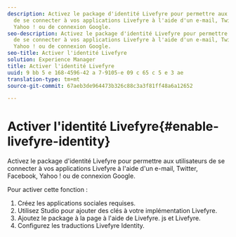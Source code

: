 ```yaml
---
description: Activez le package d'identité Livefyre pour permettre aux utilisateurs
  de se connecter à vos applications Livefyre à l'aide d'un e-mail, Twitter, Facebook,
  Yahoo ! ou de connexion Google.
seo-description: Activez le package d'identité Livefyre pour permettre aux utilisateurs
  de se connecter à vos applications Livefyre à l'aide d'un e-mail, Twitter, Facebook,
  Yahoo ! ou de connexion Google.
seo-title: Activer l'identité Livefyre
solution: Experience Manager
title: Activer l'identité Livefyre
uuid: 9 bb 5 e 168-4596-42 a 7-9105-e 09 c 65 c 5 e 3 ae
translation-type: tm+mt
source-git-commit: 67aeb3de964473b326c88c3a3f81ff48a6a12652

---
```



# Activer l'identité Livefyre{#enable-livefyre-identity}

Activez le package d'identité Livefyre pour permettre aux utilisateurs de se connecter à vos applications Livefyre à l'aide d'un e-mail, Twitter, Facebook, Yahoo ! ou de connexion Google.

Pour activer cette fonction :

1. Créez les applications sociales requises.
1. Utilisez Studio pour ajouter des clés à votre implémentation Livefyre.
1. Ajoutez le package à la page à l'aide de Livefyre. js et Livefyre.
1. Configurez les traductions Livefyre Identity.
